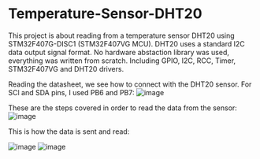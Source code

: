 # Temperature-Sensor-DHT20

This project is about reading from a temperature sensor DHT20 using STM32F407G-DISC1 (STM32F407VG MCU). DHT20 uses a standard I2C data output signal format. No hardware abstaction library was used, everything was written from scratch. Including GPIO, I2C, RCC, Timer, STM32F407VG and DHT20 drivers.

Reading the datasheet, we see how to connect with the DHT20 sensor. For SCl and SDA pins, I used PB6 and PB7:
![image](https://github.com/user-attachments/assets/17e9108c-a3c6-40c6-a098-083ebe9e4e77)

These are the steps covered in order to read the data from the sensor:
![image](https://github.com/user-attachments/assets/1e2616e1-d3a4-42d9-98ab-e42090bd0863)

This is how the data is sent and read:

![image](https://github.com/user-attachments/assets/17c6117e-bb86-42ce-b1d2-d5e97f53f55f)
![image](https://github.com/user-attachments/assets/f4cdb6dd-d338-4d3c-bbee-b7f967951812)

